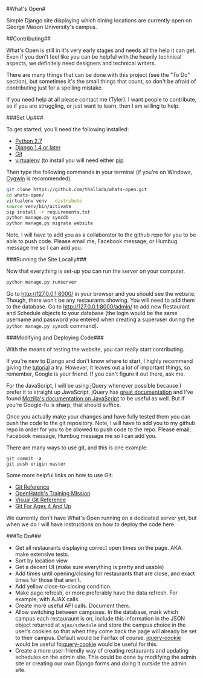 #What's Open#

Simple Django site displaying which dining locations are currently open on 
George Mason University's campus.

##Contributing##

What's Open is still in it's very early stages and needs all the help it can
get. Even if you don't feel like you can be helpful with the heavily technical
aspects, we definitely need designers and technical writers.

There are many things that can be done with this project (see the "To Do" 
section), but sometimes it's the small things that count, so don't be afraid of 
contributing just for a spelling mistake.

If you need help at all please contact me (Tyler). I want people to
contribute, so if you are struggling, or just want to learn, then I am willing
to help.

###Set Up###

To get started, you'll need the following installed:
* [Python 2.7](http://www.python.org/download/)
* [Django 1.4 or later](https://www.djangoproject.com/download/)
* [Git](http://git-scm.com/book/en/Getting-Started-Installing-Git)
* [virtualenv](http://www.virtualenv.org/en/latest/index.html#installation) 
  (to install you will need either 
  [pip](http://www.pip-installer.org/en/latest/installing.html)

<!--This section is redundant as git.gmu.edu is no longer operational -->
<!--You don't need to do anything with [git.gmu.edu](https://git.gmu.edu/) to -->
<!--preform a `git clone`, but you should log in if you plan on actually modifying -->
<!--code. Logging into git.gmu.edu with your George Mason credentials will create -->
<!--an account. Ask a SRCT member to add you to the SRCT group on the site and you -->
<!--will be added to the list of people allowed to `git push` to the repository at -->
<!--git.gmu.edu. -->

Then type the following commands in your terminal (if you're on Windows, 
[Cygwin](http://www.cygwin.com/) is recommended).

```bash
git clone https://github.com/thallada/whats-open.git
cd whats-open/
virtualenv venv --distribute
source venv/bin/activate
pip install -r requirements.txt
python manage.py syncdb
python manage.py migrate website
```

<!--This section is redundant as git.gmu.edu is no longer operational -->
<!--If git.gmu.edu is not loading correctly the alternative url is: -->
<!--https://github.com/thallada/whats-open.git-->
Note, I will have to add you as a collaborator to the github repo for you to be 
able to push code. Please email me, Facebook message, or Humbug message me so I 
can add you.

###Running the Site Locally###

Now that everything is set-up you can run the server on your computer.

```bash
python manage.py runserver
```

Go to http://127.0.0.1:8000/ in your browser and you should see the website. 
Though, there won't be any restaurants showing. You will need to add them to 
the database. Go to http://127.0.0.1:8000/admin/ to add new Restaurant and Schedule 
objects to your database (the login would be the same username and password you 
entered when creating a superuser during the `python manage.py syncdb` command).

###Modifying and Deploying Code###

With the means of testing the website, you can really start contributing.

If you're new to Django and don't know where to start, I highly recommend
giving the [tutorial](https://docs.djangoproject.com/en/dev/intro/tutorial01/)
a try. However, it leaves out a lot of important things, so remember, Google is
your friend. If you can't figure it out there, ask me.

For the JavaScript, I will be using jQuery whenever possible because I prefer
it to straight up JavaScript. jQuery has [great
documentation](http://docs.jquery.com/) and I've found [Mozilla's documentation
on JavaScript](https://developer.mozilla.org/en-US/docs/JavaScript) to be
useful as well. But if you're Google-fu is sharp, that should suffice.

<!--This section is incorrect as git.gmu.edu is no longer operational -->
<!--If you followed the steps in "Set Up" above, once you actually make changes it-->
<!--should be easy to push them to the git repository.-->

Once you actually make your changes and have fully tested them you can push the 
code to the git repository. Note, I will have to add you to my github repo in 
order for you to be allowed to push code to the repo. Please email, Facebook 
message, Humbug message me so I can add you.

There are many ways to use git, and this is one example:

```
git commit -a
git push origin master
```
Some more helpful links on how to use Git:
* [Git Reference](http://gitref.org/)
* [OpenHatch's Training Mission](https://openhatch.org/missions/git)
* [Visual Git
  Reference](http://marklodato.github.com/visual-git-guide/index-en.html)
* [Git For Ages 4 And
  Up](http://blip.tv/open-source-developers-conference/git-for-ages-4-and-up-4460524)

We currently don't have What's Open running on a dedicated server yet, but when
we do I will have instructions on how to deploy the code here.

<!--No longer relevant as there is no postgres database set up at the moment-->
<!--###Running Site Locally with Production Database###-->
<!--It is possible to run the site locally using the PostgresSQL database that-->
<!--whatsopen.gmu.edu uses. The way settings.py is configured requires that you set-->
<!--an environmental variable to the database's url before you run the site. Talk -->
<!--to me if you would like to know the url to accomplish this.-->
###To Do###
* Get all restaurants displaying correct open times on the page. AKA. make
  extensive tests.
* Sort by location view
* Get a decent UI (make sure everything is pretty and usable)
* Add times until opening/closing for restaurants that are close, and exact
  times for those that aren't.
* Add yellow close-to-closing condition.
* Make page refresh, or more preferably have the data refresh. For
  example, with AJAX calls.
* Create more useful API calls. Document them.
* Allow switching between campuses. In the database, mark which campus each
  restauraunt is on, include this information in the JSON object returned at
  `ajax/schedule` and store the campus choice in the user's cookies
  so that when they come back the page will already be set to their campus.
  Default would be Fairfax of course.
  [jquery-cookie](https://github.com/carhartl/jquery-cookie) would be useful
  fo[jquery-cookie](https://github.com/carhartl/jquery-cookie) would be useful
  for this.
* Create a more user-friendly way of creating restaurants and updating
  schedules on the admin site. This could be done by modifying the admin site
  or creating our own Django forms and doing it outside the admin site.
